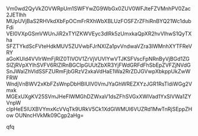 Vm0wd2QyVkZOVWRpUm1SWFYwZG9WbGx0ZUV0WFJteFZVMnhPV0Zac2JETlhh
MUpUVjBaS2RHVkdXbFpOCmFrRXhWbXBLUzFOSFZrZFhiRnBYQ21Wc1dubFdi
VEI0VXpGSmVWUnJiR2xTYlZKWVEyc3dlRk5zUmxkaQpXR2hvVlhwS1QyTXha
SFZTYkdScFVteHdkMUV5ZUVwbFJrNXlZa1pvVndwaVZra3lWMnhXYTFReVRY
aGoKUld4VVlrWmFjRlZ0TlVOV1ZrVjVUVlYwVTJKSFVscFpNRnByVjBGd1ZG
SlZjRVpXYlhSVFV6RlZlRnBGClpGUUtZbXR3YjFWdGRFdFhSbEpZVFZjNVdG
SnJWalZhVldSSFZURmFjbGRzV2xkaVdHaE1Wa2RrZDJGVwpXbkppUkZwWFRW
WndjVnBWV2xKbFZsWnpDbHBIUlV0VmJYaGhWREZXYzJGR1RsTldiWGg2Vmxk
MGExUXgKV25SVmJHeFlWMGhDZWxaV1dsZFhSVGxXWlVad1YxSlVWa1ZYVnpW
clpHeE5lUXBVYmxKcVVqTk9URkV5Ck1XdGlWMUl6VUZRd1MwTnRjSEppZHow
OUNncHVkMk09Cgp2aHg=

qfq